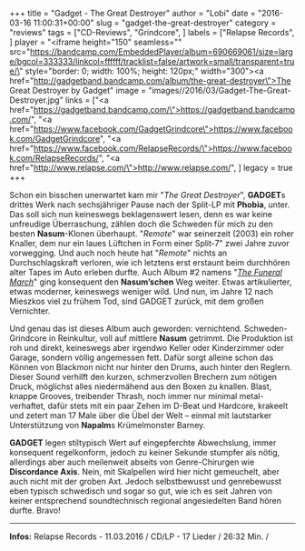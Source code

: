+++
title = "Gadget - The Great Destroyer"
author = "Lobi"
date = "2016-03-16 11:00:31+00:00"
slug = "gadget-the-great-destroyer"
category = "reviews"
tags = ["CD-Reviews", "Grindcore", ]
labels = ["Relapse Records", ]
player = "<iframe height=\"150\" seamless=\"\" src=\"https://bandcamp.com/EmbeddedPlayer/album=690669061/size=large/bgcol=333333/linkcol=ffffff/tracklist=false/artwork=small/transparent=true/\" style=\"border: 0; width: 100%; height: 120px;\" width=\"300\"><a href=\"http://gadgetband.bandcamp.com/album/the-great-destroyer\">The Great Destroyer by Gadget</a></iframe>"
image = "images//2016/03/Gadget-The-Great-Destroyer.jpg"
links = ["<a href=\"https://gadgetband.bandcamp.com/\">https://gadgetband.bandcamp.com/</a>", "<a href=\"https://www.facebook.com/GadgetGrindcore\">https://www.facebook.com/GadgetGrindcore</a>", "<a href=\"https://www.facebook.com/RelapseRecords/\">https://www.facebook.com/RelapseRecords/</a>", "<a href=\"http://www.relapse.com/\">http://www.relapse.com/</a>", ]
legacy = true
+++

Schon ein bisschen unerwartet kam mir "_The Great Destroyer_", **GADGET**s drittes Werk nach sechsjähriger Pause nach der Split-LP mit **Phobia**, unter. Das soll sich nun keineswegs beklagenswert lesen, denn es war keine unfreudige Überraschung, zählen doch die Schweden für mich zu den besten **Nasum**-Klonen überhaupt. "_Remote_" war seinerzeit (2003) ein roher Knaller, dem nur ein laues Lüftchen in Form einer Split-7" zwei Jahre zuvor vorwegging. Und auch noch heute hat "_Remote_" nichts an Durchschlagskraft verloren, wie ich letztens erst erstaunt beim durchhören alter Tapes im Auto erleben durfte. Auch Album #2 namens "_<a href="http://necroslaughter.de/2012/02/gadget-the-funeral-march/">The Funeral March</a>_" ging konsequent den **Nasum’schen** Weg weiter. Etwas artikulierter, etwas moderner, keineswegs weniger wild. Und nun, im Jahre 12 nach Mieszkos viel zu frühem Tod, sind GADGET zurück, mit dem großen Vernichter.

Und genau das ist dieses Album auch geworden: vernichtend. Schweden-Grindcore in Reinkultur, voll auf mittlere **Nasum** getrimmt. Die Produktion ist roh und direkt, keineswegs aber irgendwo Keller oder Kinderzimmer oder Garage, sondern völlig angemessen fett. Dafür sorgt alleine schon das Können von Blackmon nicht nur hinter den Drums, auch hinter den Reglern. Dieser Sound verhilft den kurzen, schmerzvollen Brechern zum nötigen Druck, möglichst alles niedermähend aus den Boxen zu knallen. Blast, knappe Grooves, treibender Thrash, noch immer nur minimal metal-verhaftet, dafür stets mit ein paar Zehen im D-Beat und Hardcore, krakeelt und zetert man 17 Male über die Übel der Welt – einmal mit lautstarker Unterstützung von **Napalm**s Krümelmonster Barney.

**GADGET** legen stiltypisch Wert auf eingepferchte Abwechslung, immer konsequent regelkonform, jedoch zu keiner Sekunde stumpfer als nötig, allerdings aber auch meilenweit abseits von Genre-Chirurgen wie **Discordance Axis**. Nein, mit Skalpellen wird hier nicht gemeuchelt, aber auch nicht mit der groben Axt. Jedoch selbstbewusst und genrebewusst eben typisch schwedisch und sogar so gut, wie ich es seit Jahren von keiner entsprechend soundtechnisch regional angesiedelten Band hören durfte. Bravo!





---
**Infos:**
Relapse Records - 11.03.2016 / 
CD/LP - 17 Lieder / 26:32 Min. / 

